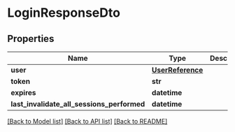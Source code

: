 # LoginResponseDto

## Properties
Name | Type | Description | Notes
------------ | ------------- | ------------- | -------------
**user** | [**UserReference**](UserReference.md) |  | [optional] 
**token** | **str** |  | [optional] 
**expires** | **datetime** |  | [optional] 
**last_invalidate_all_sessions_performed** | **datetime** |  | [optional] 

[[Back to Model list]](../README.md#documentation-for-models) [[Back to API list]](../README.md#documentation-for-api-endpoints) [[Back to README]](../README.md)

